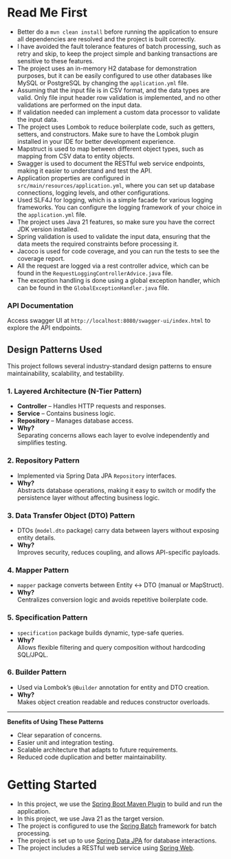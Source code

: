 # Read Me First

* Better do a `mvn clean install` before running the application to ensure all dependencies are resolved and the project is built correctly.
* I have avoided the fault tolerance features of batch processing, such as retry and skip, to keep the project simple
  and banking transactions are sensitive to these features.
* The project uses an in-memory H2 database for demonstration purposes, but it can be easily configured to use other
  databases like MySQL or PostgreSQL by changing the `application.yml` file.
* Assuming that the input file is in CSV format, and the data types are valid. Only file input header row validation is
  implemented, and no other validations are performed on the input data.
* If validation needed can implement a custom data processor to validate the input data.
* The project uses Lombok to reduce boilerplate code, such as getters, setters, and constructors. Make sure to
  have the Lombok plugin installed in your IDE for better development experience.
* Mapstruct is used to map between different object types, such as mapping from CSV data to entity objects.
* Swagger is used to document the RESTful web service endpoints, making it easier to understand and test the API.
* Application properties are configured in `src/main/resources/application.yml`, where you can set up database
  connections, logging levels, and other configurations.
* Used SLF4J for logging, which is a simple facade for various logging frameworks. You can configure the logging
  framework of your choice in the `application.yml` file.
* The project uses Java 21 features, so make sure you have the correct JDK version installed.
* Spring validation is used to validate the input data, ensuring that the data meets the required constraints before
  processing it.
* Jacoco is used for code coverage, and you can run the tests to see the coverage report.
* All the request are logged via a rest controller advice, which can be found in the `RequestLoggingControllerAdvice.java` file.
* The exception handling is done using a global exception handler, which can be found in the `GlobalExceptionHandler.java` file.

### API Documentation
Access swagger UI at `http://localhost:8080/swagger-ui/index.html` to explore the API endpoints.
## Design Patterns Used

This project follows several industry-standard design patterns to ensure maintainability, scalability, and testability.

### 1. Layered Architecture (N-Tier Pattern)
- **Controller** – Handles HTTP requests and responses.
- **Service** – Contains business logic.
- **Repository** – Manages database access.
- **Why?**  
  Separating concerns allows each layer to evolve independently and simplifies testing.

### 2. Repository Pattern
- Implemented via Spring Data JPA `Repository` interfaces.
- **Why?**  
  Abstracts database operations, making it easy to switch or modify the persistence layer without affecting business logic.

### 3. Data Transfer Object (DTO) Pattern
- DTOs (`model.dto` package) carry data between layers without exposing entity details.
- **Why?**  
  Improves security, reduces coupling, and allows API-specific payloads.

### 4. Mapper Pattern
- `mapper` package converts between Entity ↔ DTO (manual or MapStruct).
- **Why?**  
  Centralizes conversion logic and avoids repetitive boilerplate code.

### 5. Specification Pattern
- `specification` package builds dynamic, type-safe queries.
- **Why?**  
  Allows flexible filtering and query composition without hardcoding SQL/JPQL.

### 6. Builder Pattern
- Used via Lombok’s `@Builder` annotation for entity and DTO creation.
- **Why?**  
  Makes object creation readable and reduces constructor overloads.

---

**Benefits of Using These Patterns**
- Clear separation of concerns.
- Easier unit and integration testing.
- Scalable architecture that adapts to future requirements.
- Reduced code duplication and better maintainability.

# Getting Started

* In this project, we use the [Spring Boot Maven Plugin](https://docs.spring.io/spring-boot/3.5.4/maven-plugin) to build
  and run the application.
* In this project, we use Java 21 as the target version.
* The project is configured to use the [Spring Batch](https://docs.spring.io/spring-boot/3.5.4/how-to/batch.html)
  framework for batch processing.
* The project is set up to
  use [Spring Data JPA](https://docs.spring.io/spring-boot/3.5.4/reference/data/sql.html#data.sql.jpa-and-spring-data)
  for database interactions.
* The project includes a RESTful web service
  using [Spring Web](https://docs.spring.io/spring-boot/3.5.4/reference/web/servlet.html).